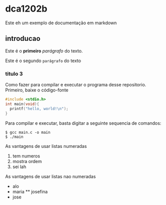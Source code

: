 # dca1202b

Este eh um exemplo de documentação em markdown

## introducao

Este é o **primeiro** _parágrafo_ do texto.

Este é o segundo `parágrafo` do texto

### titulo 3

Como fazer para compilar e executar o programa desse repositorio. Primeiro, baixe o código-fonte

```c
#include <stdio.h>
int main(void){
  printf("hello, world!\n");
}
```

Para compilar e executar, basta digitar a seguinte sequencia de comandos:

```shell
$ gcc main.c -o main
$ ./main
```

As vantagens de usar listas numeradas

1. tem numeros
2. mostra ordem
3. sei lah

As vantagens de usar listas nao numeradas

* alo
* maria
** josefina
* jose

